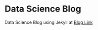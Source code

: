 # Data Science Blog

Data Science Blog using Jekyll at [Blog Link](https://amitkan1995.github.io/blog)

